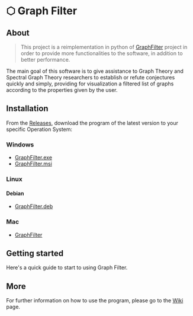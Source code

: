 # ⬡ Graph Filter

## About

> This project is a reimplementation in python of [GraphFilter](https://github.com/GraphFilter/GraphFilter-Deprecated) project in order to provide more functionalities to the software, in addition to better performance.

The main goal of this software is to give assistance to Graph Theory and Spectral Graph Theory researchers to establish or refute conjectures quickly and simply,
providing for visualization a filtered list of graphs according to the properties given by the user. 

## Installation
From the [Releases](https://github.com/GraphFilter/GraphFilter/releases), download the program of the latest version to your specific Operation System:

### Windows
- [GraphFilter.exe]()
- [GraphFilter.msi]()

### Linux
#### Debian
- [GraphFilter.deb]()

### Mac
- [GraphFilter]()

## Getting started
Here's a quick guide to start to using Graph Filter.

## More
For further information on how to use the program, please go to the [Wiki](https://github.com/GraphFilter/GraphFilter/wiki) page.
